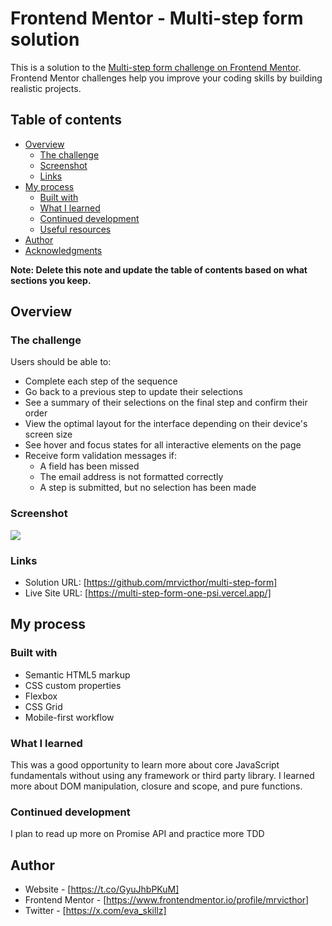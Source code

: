 # Frontend Mentor - Multi-step form solution

This is a solution to the [Multi-step form challenge on Frontend Mentor](https://www.frontendmentor.io/challenges/multistep-form-YVAnSdqQBJ). Frontend Mentor challenges help you improve your coding skills by building realistic projects.

## Table of contents

- [Overview](#overview)
  - [The challenge](#the-challenge)
  - [Screenshot](#screenshot)
  - [Links](#links)
- [My process](#my-process)
  - [Built with](#built-with)
  - [What I learned](#what-i-learned)
  - [Continued development](#continued-development)
  - [Useful resources](#useful-resources)
- [Author](#author)
- [Acknowledgments](#acknowledgments)

**Note: Delete this note and update the table of contents based on what sections you keep.**

## Overview

### The challenge

Users should be able to:

- Complete each step of the sequence
- Go back to a previous step to update their selections
- See a summary of their selections on the final step and confirm their order
- View the optimal layout for the interface depending on their device's screen size
- See hover and focus states for all interactive elements on the page
- Receive form validation messages if:
  - A field has been missed
  - The email address is not formatted correctly
  - A step is submitted, but no selection has been made

### Screenshot

![](./screenshot.jpg)

### Links

- Solution URL: [https://github.com/mrvicthor/multi-step-form]
- Live Site URL: [https://multi-step-form-one-psi.vercel.app/]

## My process

### Built with

- Semantic HTML5 markup
- CSS custom properties
- Flexbox
- CSS Grid
- Mobile-first workflow

### What I learned

This was a good opportunity to learn more about core JavaScript fundamentals without using any framework or third party library. I learned more about DOM manipulation, closure and scope, and pure functions.

### Continued development

I plan to read up more on Promise API and practice more TDD

## Author

- Website - [https://t.co/GyuJhbPKuM]
- Frontend Mentor - [https://www.frontendmentor.io/profile/mrvicthor]
- Twitter - [https://x.com/eva_skillz]
